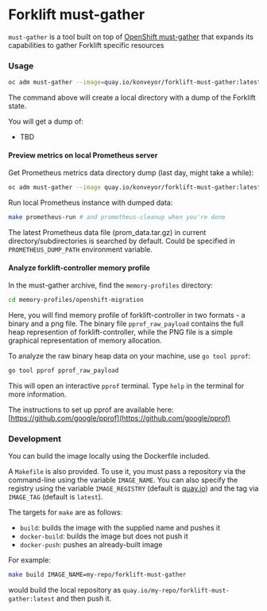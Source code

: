 # Forklift must-gather

`must-gather` is a tool built on top of [OpenShift must-gather](https://github.com/openshift/must-gather)
that expands its capabilities to gather Forklift specific resources

### Usage
```sh
oc adm must-gather --image=quay.io/konveyor/forklift-must-gather:latest
```

The command above will create a local directory with a dump of the Forklift state.

You will get a dump of:
- TBD

#### Preview metrics on local Prometheus server

Get Prometheus metrics data directory dump (last day, might take a while):
```sh
oc adm must-gather --image quay.io/konveyor/forklift-must-gather:latest -- /usr/bin/gather_metrics_dump
```

Run local Prometheus instance with dumped data:
```sh
make prometheus-run # and prometheus-cleanup when you're done
```
The latest Prometheus data file (prom_data.tar.gz) in current directory/subdirectories is searched by default. Could be specified in ```PROMETHEUS_DUMP_PATH``` environment variable.

#### Analyze forklift-controller memory profile

In the must-gather archive, find the `memory-profiles` directory:

```sh
cd memory-profiles/openshift-migration
```

Here, you will find memory profile of forklift-controller in two formats - a binary and a png file. The binary file `pprof_raw_payload` contains the full heap represention of forklift-controller, while the PNG file is a simple graphical representation of memory allocation.

To analyze the raw binary heap data on your machine, use `go tool pprof`:

```sh
go tool pprof pprof_raw_payload
```

This will open an interactive `pprof` terminal. Type `help` in the terminal for more information.

The instructions to set up pprof are available here: [https://github.com/google/pprof](https://github.com/google/pprof) 


### Development
You can build the image locally using the Dockerfile included.

A `Makefile` is also provided. To use it, you must pass a repository via the command-line using the variable `IMAGE_NAME`.
You can also specify the registry using the variable `IMAGE_REGISTRY` (default is [quay.io](https://quay.io)) and the tag via `IMAGE_TAG` (default is `latest`).

The targets for `make` are as follows:
- `build`: builds the image with the supplied name and pushes it
- `docker-build`: builds the image but does not push it
- `docker-push`: pushes an already-built image

For example:
```sh
make build IMAGE_NAME=my-repo/forklift-must-gather
```
would build the local repository as `quay.io/my-repo/forklift-must-gather:latest` and then push it.
